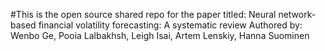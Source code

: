 #This is the open source shared repo for the paper titled: Neural network-based financial volatility forecasting: A systematic review
Authored by: Wenbo Ge, Pooia Lalbakhsh, Leigh Isai, Artem Lenskiy, Hanna Suominen